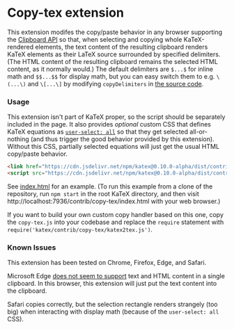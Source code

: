 # Copy-tex extension

This extension modifes the copy/paste behavior in any browser supporting the
[Clipboard API](https://developer.mozilla.org/en-US/docs/Web/API/ClipboardEvent)
so that, when selecting and copying whole KaTeX-rendered elements, the text
content of the resulting clipboard renders KaTeX elements as their LaTeX source
surrounded by specified delimiters.  (The HTML content of the resulting
clipboard remains the selected HTML content, as it normally would.)
The default delimiters are `$...$` for inline math and `$$...$$` for display
math, but you can easy switch them to e.g. `\(...\)` and `\[...\]` by
modifying `copyDelimiters` in [the source code](copy-tex.js).

### Usage

This extension isn't part of KaTeX proper, so the script should be separately
included in the page.  It also provides *optional* custom CSS that
defines KaTeX equations as
[`user-select: all`](https://developer.mozilla.org/en-US/docs/Web/CSS/user-select)
so that they get selected all-or-nothing (and thus trigger the good behavior
provided by this extension).  Without this CSS, partially selected equations
will just get the usual HTML copy/paste behavior.

```html
<link href="https://cdn.jsdelivr.net/npm/katex@0.10.0-alpha/dist/contrib/copy-tex.css" rel="stylesheet" type="text/css">
<script src="https://cdn.jsdelivr.net/npm/katex@0.10.0-alpha/dist/contrib/copy-tex.min.js" integrity="sha384-XGBkwhe+nL5FXfzxXSEwPZdsUxRFC7COpe03kKdxpDU12aM9jnWUfMw2d+5Y49MG" crossorigin="anonymous"></script>
```

See [index.html](index.html) for an example.
(To run this example from a clone of the repository, run `npm start`
in the root KaTeX directory, and then visit
http://localhost:7936/contrib/copy-tex/index.html
with your web browser.)

If you want to build your own custom copy handler based on this one,
copy the `copy-tex.js` into your codebase and replace the `require`
statement with `require('katex/contrib/copy-tex/katex2tex.js')`.

### Known Issues

This extension has been tested on Chrome, Firefox, Edge, and Safari.

Microsoft Edge
[does not seem to support](https://developer.microsoft.com/en-us/microsoft-edge/platform/status/clipboardapi/)
text and HTML content in a single clipboard.  In this browser, this extension
will just put the text content into the clipboard.

Safari copies correctly, but the selection rectangle renders strangely
(too big) when interacting with display math
(because of the `user-select: all` CSS).
